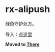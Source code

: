 # rx-alipush
绿色守护处方。

导入：[点这里](https://greenify.github.io/liangyuteng0927/rx-alipush)

**Moved to [There](https://github.com/GreenifyUnofficalPrescription)**

